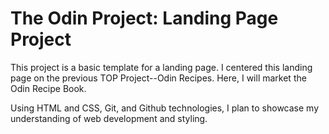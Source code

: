 # The Odin Project: Landing Page Project

This project is a basic template for a landing page. I centered this landing page on the previous TOP Project--Odin Recipes. Here, I will market the Odin Recipe Book.

Using HTML and CSS, Git, and Github technologies, I plan to showcase my understanding of web development and styling.